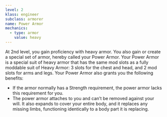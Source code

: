 ```yaml
---
level: 2
klass: engineer
subclass: armorer
name: Power Armor
mechanics:
  - type: armor
    value: heavy
---
```

At 2nd level, you gain proficiency with heavy armor. You also gain or create a special set of armor, hereby
called your Power Armor. Your Power Armor is a special suit of heavy armor that has the same mod slots as a fully
moddable suit of Heavy Armor: 3 slots for the chest and head, and 2 mod slots for arms and legs. Your
Power Armor also grants you the following benefits:

- If the armor normally has a Strength requirement, the power armor lacks this requirement for you.
- The power armor attaches to you and can’t be removed against your will. It also expands to cover your entire body, and it replaces any missing limbs, functioning identically to a body part it is replacing.

<br>
